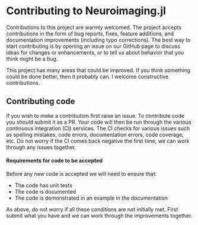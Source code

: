 # Contributing to Neuroimaging.jl

Contributions to this project are warmly welcomed. The project accepts contributions in the form of bug reports, fixes, feature additions, and documentation improvements (including typo corrections). The best way to start contributing is by opening an issue on our GitHub page to discuss ideas for changes or enhancements, or to tell us about behavior that you think might be a bug.

This project has many areas that could be improved. If you think something could be done better, then it probably can. I welcome constructive contributions.

## Contributing code

If you wish to make a contribution first raise an issue.
To contribute code you should submit it as a PR.
Your code will then be run through the various continuous integration (CI) services.
The CI checks for various issues such as spelling mistakes, code errors, documentation errors, code coverage, etc.
Do not worry if the CI comes back negative the first time, we can work through any issues together.

#### Requirements for code to be accepted

Before any new code is accepted we will need to ensure that:
* The code has unit tests
* The code is documented
* The code is demonstrated in an example in the documentation

As above, do not worry if all these conditions are not initially met. First submit what you have and we can work through the improvements together.
